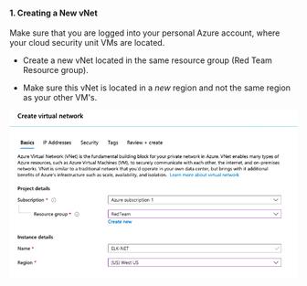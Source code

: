 #### 1. Creating a New vNet

Make sure that you are logged into your personal Azure account, where your cloud security unit VMs are located.

- Create a new vNet located in the same resource group (Red Team Resource group).

- Make sure this vNet is located in a _new_ region and not the same region as your other VM's.

![](Images/vNet.png)
